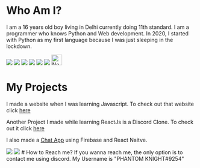 

<!--
**PhantomKnight287/PhantomKnight287** is a ✨ _special_ ✨ repository because its `README.md` (this file) appears on your GitHub profile.

Here are some ideas to get you started:

- 🔭 I’m currently working on ...
- 🌱 I’m currently learning ...
- 👯 I’m looking to collaborate on ...
- 🤔 I’m looking for help with ...
- 💬 Ask me about ...
- 📫 How to reach me: ...
- 😄 Pronouns: ...
- ⚡ Fun fact: ...
-->
# Who Am I?
I am a 16 years old boy living in Delhi currently doing 11th standard. I am a programmer who knows Python and Web development.
In 2020, I started with Python as my first language because I was just sleeping in the lockdown.

<img src="https://img.shields.io/badge/HTML5-E34F26?style=for-the-badge&logo=html5&logoColor=white"></img>
<img src="https://img.shields.io/badge/CSS3-1572B6?style=for-the-badge&logo=css3&logoColor=white"></img>
<img src="https://img.shields.io/badge/JavaScript-F7DF1E?style=for-the-badge&logo=javascript&logoColor=black"></img>
<img src="https://img.shields.io/badge/Node.js-43853D?style=for-the-badge&logo=node.js&logoColor=white"></img>
<img src="https://img.shields.io/badge/React-20232A?style=for-the-badge&logo=react&logoColor=61DAFB"></img>
<img src="https://camo.githubusercontent.com/8a64e82b88b71294679fccf25fc132fe4f2aee0d2b44174559df4dc1f9bd507b/68747470733a2f2f696d672e736869656c64732e696f2f62616467652f707974686f6e2d2532333134333534432e7376673f7374796c653d666f722d7468652d6261646765266c6f676f3d707974686f6e266c6f676f436f6c6f723d7768697465"></img>
<img height="28" src="https://res.cloudinary.com/practicaldev/image/fetch/s--xi0fZyQb--/c_imagga_scale,f_auto,fl_progressive,h_900,q_auto,w_1600/https://dev-to-uploads.s3.amazonaws.com/i/1lso6faetntnmy25ah3k.jpg" alt="Next Js"></img>

# My Projects
I made a website when I was learning Javascript. To check out that website click [here](https://tracker-website2.vercel.app)

Another Project I made while learning ReactJs is a Discord Clone. To check out it click [here](https://discord-clone-85f09.web.app)

I also made a [Chat App](https://github.com/PhantomKnight287/ReactNative) using Firebase and React Naitve.

<img src="https://github-readme-stats.vercel.app/api?username=PhantomKnight287&show_icons=true&locale=en">
<img src="https://github-readme-stats.vercel.app/api/top-langs?username=PhantomKnight287&show_icons=true&locale=en&layout=compact">
# How to Reach me?
If you wanna reach me, the only option is to contact me using discord. My Username is "PHANTOM KNIGHT#9254"


